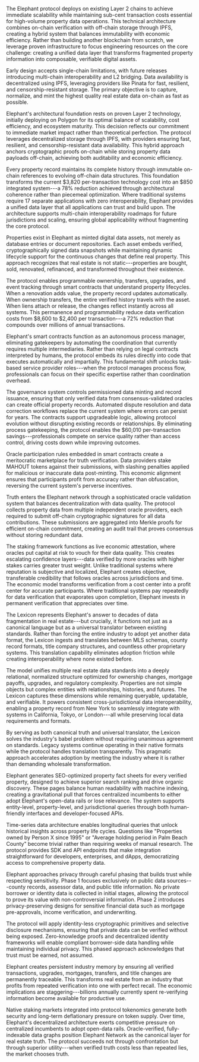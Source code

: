 
The Elephant protocol deploys on existing Layer 2 chains to achieve immediate scalability while maintaining sub-cent transaction costs essential for high-volume property data operations. This technical architecture combines on-chain verification with off-chain storage through IPFS, creating a hybrid system that balances immutability with economic efficiency. Rather than building another blockchain from scratch, we leverage proven infrastructure to focus engineering resources on the core challenge: creating a unified data layer that transforms fragmented property information into composable, verifiable digital assets.

Early design accepts single-chain limitations, with future releases introducing multi-chain interoperability and L2 bridging. Data availability is decentralized using IPFS, leveraging providers like Pinata for fast, resilient, and censorship-resistant storage. The primary objective is to capture, normalize, and mint the highest quality real estate data on-chain as fast as possible.


Elephant's architectural foundation rests on proven Layer 2 technology, initially deploying on Polygon for its optimal balance of scalability, cost efficiency, and ecosystem maturity. This decision reflects our commitment to immediate market impact rather than theoretical perfection. The protocol leverages decentralized storage through IPFS, with providers ensuring fast, resilient, and censorship-resistant data availability. This hybrid approach anchors cryptographic proofs on-chain while storing property data payloads off-chain, achieving both auditability and economic efficiency.

Every property record maintains its complete history through immutable on-chain references to evolving off-chain data structures. This foundation transforms the current \$3,820 per-transaction technology cost into an \$850 integrated system---a 78% reduction achieved through architectural coherence rather than piecemeal optimization. Where traditional systems require 17 separate applications with zero interoperability, Elephant provides a unified data layer that all applications can trust and build upon. The architecture supports multi-chain interoperability roadmaps for future jurisdictions and scaling, ensuring global applicability without fragmenting the core protocol.


Properties exist in Elephant as minted digital data assets, not merely as database entries or document repositories. Each asset embeds verified, cryptographically signed data snapshots while maintaining dynamic lifecycle support for the continuous changes that define real property. This approach recognizes that real estate is not static---properties are bought, sold, renovated, refinanced, and transformed throughout their existence.

The protocol enables programmable ownership, transfers, upgrades, and event tracking through smart contracts that understand property lifecycles. When a renovation adds value, the property record updates automatically. When ownership transfers, the entire verified history travels with the asset. When liens attach or release, the changes reflect instantly across all systems. This permanence and programmability reduce data verification costs from \$8,600 to \$2,400 per transaction---a 72% reduction that compounds over millions of annual transactions.


Elephant's smart contracts function as an autonomous process manager, eliminating gatekeepers by automating the coordination that currently requires multiple intermediaries. Rather than relying on legal contracts interpreted by humans, the protocol embeds its rules directly into code that executes automatically and impartially. This fundamental shift unlocks task-based service provider roles---when the protocol manages process flow, professionals can focus on their specific expertise rather than coordination overhead.

The governance system controls permissioned data minting and record issuance, ensuring that only verified data from consensus-validated oracles can create official property records. Automated dispute resolution and data correction workflows replace the current system where errors can persist for years. The contracts support upgradeable logic, allowing protocol evolution without disrupting existing records or relationships. By eliminating process gatekeeping, the protocol enables the \$60,010 per-transaction savings---professionals compete on service quality rather than access control, driving costs down while improving outcomes.

Oracle participation rules embedded in smart contracts create a meritocratic marketplace for truth verification. Data providers stake MAHOUT tokens against their submissions, with slashing penalties applied for malicious or inaccurate data post-minting. This economic alignment ensures that participants profit from accuracy rather than obfuscation, reversing the current system's perverse incentives.


Truth enters the Elephant network through a sophisticated oracle validation system that balances decentralization with data quality. The protocol collects property data from multiple independent oracle providers, each required to submit off-chain cryptographic signatures for all data contributions. These submissions are aggregated into Merkle proofs for efficient on-chain commitment, creating an audit trail that proves consensus without storing redundant data.

The staking framework functions as live economic attestation, where oracles put capital at risk to vouch for their data quality. This creates escalating confidence layers---data verified by more oracles with higher stakes carries greater trust weight. Unlike traditional systems where reputation is subjective and localized, Elephant creates objective, transferable credibility that follows oracles across jurisdictions and time. The economic model transforms verification from a cost center into a profit center for accurate participants. Where traditional systems pay repeatedly for data verification that evaporates upon completion, Elephant invests in permanent verification that appreciates over time.


The Lexicon represents Elephant's answer to decades of data fragmentation in real estate---but crucially, it functions not just as a canonical language but as a universal translator between existing standards. Rather than forcing the entire industry to adopt yet another data format, the Lexicon ingests and translates between MLS schemas, county record formats, title company structures, and countless other proprietary systems. This translation capability eliminates adoption friction while creating interoperability where none existed before.

The model unifies multiple real estate data standards into a deeply relational, normalized structure optimized for ownership changes, mortgage payoffs, upgrades, and regulatory complexity. Properties are not simple objects but complex entities with relationships, histories, and futures. The Lexicon captures these dimensions while remaining queryable, updatable, and verifiable. It powers consistent cross-jurisdictional data interoperability, enabling a property record from New York to seamlessly integrate with systems in California, Tokyo, or London---all while preserving local data requirements and formats.

By serving as both canonical truth and universal translator, the Lexicon solves the industry's babel problem without requiring unanimous agreement on standards. Legacy systems continue operating in their native formats while the protocol handles translation transparently. This pragmatic approach accelerates adoption by meeting the industry where it is rather than demanding wholesale transformation.


Elephant generates SEO-optimized property fact sheets for every verified property, designed to achieve superior search ranking and drive organic discovery. These pages balance human readability with machine indexing, creating a gravitational pull that forces centralized incumbents to either adopt Elephant's open-data rails or lose relevance. The system supports entity-level, property-level, and jurisdictional queries through both human-friendly interfaces and developer-focused APIs.

Time-series data architecture enables longitudinal queries that unlock historical insights across property life cycles. Questions like \"Properties owned by Person X since 1995\" or \"Average holding period in Palm Beach County\" become trivial rather than requiring weeks of manual research. The protocol provides SDK and API endpoints that make integration straightforward for developers, enterprises, and dApps, democratizing access to comprehensive property data.


Elephant approaches privacy through careful phasing that builds trust while respecting sensitivity. Phase 1 focuses exclusively on public data sources---county records, assessor data, and public title information. No private borrower or identity data is collected in initial stages, allowing the protocol to prove its value with non-controversial information. Phase 2 introduces privacy-preserving designs for sensitive financial data such as mortgage pre-approvals, income verification, and underwriting.

The protocol will apply identity-less cryptographic primitives and selective disclosure mechanisms, ensuring that private data can be verified without being exposed. Zero-knowledge proofs and decentralized identity frameworks will enable compliant borrower-side data handling while maintaining individual privacy. This phased approach acknowledges that trust must be earned, not assumed.


Elephant creates persistent industry memory by ensuring all verified transactions, upgrades, mortgages, transfers, and title changes are permanently traceable. This transforms real estate from an industry that profits from repeated verification into one with perfect recall. The economic implications are staggering---billions annually currently spent re-verifying information become available for productive use.

Native staking markets integrated into protocol tokenomics generate both security and long-term deflationary pressure on token supply. Over time, Elephant's decentralized architecture exerts competitive pressure on centralized incumbents to adopt open-data rails. Oracle-verified, fully-indexable data graphs position Elephant Network as the canonical layer for real estate truth. The protocol succeeds not through confrontation but through superior utility---when verified truth costs less than repeated lies, the market chooses truth.
